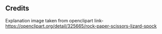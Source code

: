 ## Credits

Explanation image taken from openclipart link- https://openclipart.org/detail/325665/rock-paper-scissors-lizard-spock